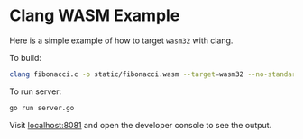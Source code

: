 # Clang WASM Example

Here is a simple example of how to target `wasm32` with clang.

To build:

```bash
clang fibonacci.c -o static/fibonacci.wasm --target=wasm32 --no-standard-libraries -Wl,--export-all -Wl,--no-entry
```

To run server:

```bash
go run server.go
```

Visit [localhost:8081](http://localhost:8081/) and open the developer
console to see the output.
